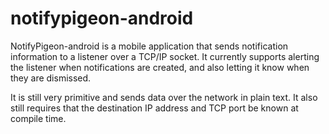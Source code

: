 # notifypigeon-android

NotifyPigeon-android is a mobile application that sends notification information to a listener over a TCP/IP socket. It currently supports alerting the listener when notifications are 
created, and also letting it know when they are dismissed.

It is still very primitive and sends data over the network in plain text. It also still requires that the destination IP address and TCP port be known at compile time.
